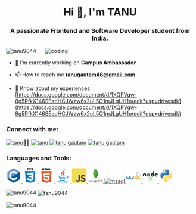 <h1 align="center">Hi 👋, I'm TANU</h1>
<h3 align="center">A passionate Frontend and Software Developer student from India.</h3>

<img align="right" alt="coding" width="400" src="https://res.cloudinary.com/practicaldev/image/fetch/s--O0u1bNHs--/c_limit%2Cf_auto%2Cfl_progressive%2Cq_66%2Cw_880/https://miro.medium.com/max/1400/0*PXf5ge7QCN9Ga_CL.gif">

<p align="left"> <img src="https://komarev.com/ghpvc/?username=tanu9044&label=Profile%20views&color=0e75b6&style=flat" alt="tanu9044" /> </p>

- 🔭 I’m currently working on **Campus Ambassador**

- 📫 How to reach me **tanugautam46@gmail.com**

- 📄 Know about my experiences [https://docs.google.com/document/d/1XQPVgw-8g5RfkX146SEadHCJWzw6x2uL5O1mJLgUH1o/edit?usp=drivesdk](https://docs.google.com/document/d/1XQPVgw-8g5RfkX146SEadHCJWzw6x2uL5O1mJLgUH1o/edit?usp=drivesdk)

<h3 align="left">Connect with me:</h3>
<p align="left">
<a href="https://linkedin.com/in/tanu👩‍🎓" target="blank"><img align="center" src="https://raw.githubusercontent.com/rahuldkjain/github-profile-readme-generator/master/src/images/icons/Social/linked-in-alt.svg" alt="tanu👩‍🎓" height="30" width="40" /></a>
<a href="https://fb.com/tanu" target="blank"><img align="center" src="https://raw.githubusercontent.com/rahuldkjain/github-profile-readme-generator/master/src/images/icons/Social/facebook.svg" alt="tanu" height="30" width="40" /></a>
<a href="https://www.hackerrank.com/tanu gautam" target="blank"><img align="center" src="https://raw.githubusercontent.com/rahuldkjain/github-profile-readme-generator/master/src/images/icons/Social/hackerrank.svg" alt="tanu gautam" height="30" width="40" /></a>
<a href="https://auth.geeksforgeeks.org/user/tanu gautam" target="blank"><img align="center" src="https://raw.githubusercontent.com/rahuldkjain/github-profile-readme-generator/master/src/images/icons/Social/geeks-for-geeks.svg" alt="tanu gautam" height="30" width="40" /></a>
</p>

<h3 align="left">Languages and Tools:</h3>
<p align="left"> <a href="https://www.cprogramming.com/" target="_blank" rel="noreferrer"> <img src="https://raw.githubusercontent.com/devicons/devicon/master/icons/c/c-original.svg" alt="c" width="40" height="40"/> </a> <a href="https://www.w3schools.com/css/" target="_blank" rel="noreferrer"> <img src="https://raw.githubusercontent.com/devicons/devicon/master/icons/css3/css3-original-wordmark.svg" alt="css3" width="40" height="40"/> </a> <a href="https://www.w3.org/html/" target="_blank" rel="noreferrer"> <img src="https://raw.githubusercontent.com/devicons/devicon/master/icons/html5/html5-original-wordmark.svg" alt="html5" width="40" height="40"/> </a> <a href="https://www.java.com" target="_blank" rel="noreferrer"> <img src="https://raw.githubusercontent.com/devicons/devicon/master/icons/java/java-original.svg" alt="java" width="40" height="40"/> </a> <a href="https://developer.mozilla.org/en-US/docs/Web/JavaScript" target="_blank" rel="noreferrer"> <img src="https://raw.githubusercontent.com/devicons/devicon/master/icons/javascript/javascript-original.svg" alt="javascript" width="40" height="40"/> </a> <a href="https://www.mongodb.com/" target="_blank" rel="noreferrer"> <img src="https://raw.githubusercontent.com/devicons/devicon/master/icons/mongodb/mongodb-original-wordmark.svg" alt="mongodb" width="40" height="40"/> </a> <a href="https://www.microsoft.com/en-us/sql-server" target="_blank" rel="noreferrer"> <img src="https://www.svgrepo.com/show/303229/microsoft-sql-server-logo.svg" alt="mssql" width="40" height="40"/> </a> <a href="https://www.mysql.com/" target="_blank" rel="noreferrer"> <img src="https://raw.githubusercontent.com/devicons/devicon/master/icons/mysql/mysql-original-wordmark.svg" alt="mysql" width="40" height="40"/> </a> <a href="https://nodejs.org" target="_blank" rel="noreferrer"> <img src="https://raw.githubusercontent.com/devicons/devicon/master/icons/nodejs/nodejs-original-wordmark.svg" alt="nodejs" width="40" height="40"/> </a> <a href="https://www.python.org" target="_blank" rel="noreferrer"> <img src="https://raw.githubusercontent.com/devicons/devicon/master/icons/python/python-original.svg" alt="python" width="40" height="40"/> </a> </p>

<p><img align="left" src="https://github-readme-stats.vercel.app/api/top-langs?username=tanu9044&show_icons=true&locale=en&layout=compact" alt="tanu9044" /></p>

<p>&nbsp;<img align="center" src="https://github-readme-stats.vercel.app/api?username=tanu9044&show_icons=true&locale=en" alt="tanu9044" /></p>

<p><img align="center" src="https://github-readme-streak-stats.herokuapp.com/?user=tanu9044&" alt="tanu9044" /></p>
